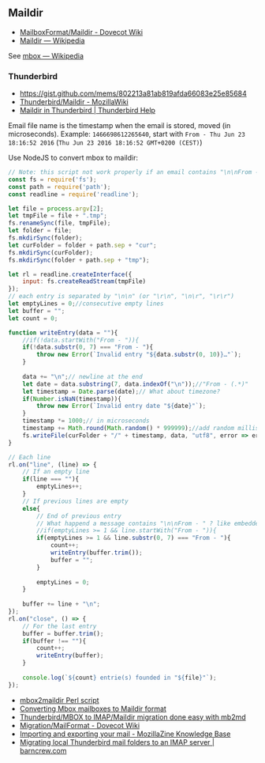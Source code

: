 ## Maildir

- [MailboxFormat/Maildir - Dovecot Wiki](http://wiki2.dovecot.org/MailboxFormat/Maildir)
- [Maildir — Wikipedia](https://en.wikipedia.org/wiki/Maildir)

See [mbox — Wikipedia](https://en.wikipedia.org/wiki/Mbox)

### Thunderbird

- https://gist.github.com/mems/802213a81ab819afda66083e25e85684
- [Thunderbird/Maildir - MozillaWiki](https://wiki.mozilla.org/Thunderbird/Maildir)
- [Maildir in Thunderbird | Thunderbird Help](https://support.mozilla.org/en-US/kb/maildir-thunderbird)

Email file name is the timestamp when the email is stored, moved (in microseconds). Example: `1466698612265640`, start with `From - Thu Jun 23 18:16:52 2016` (`Thu Jun 23 2016 18:16:52 GMT+0200 (CEST)`) 

Use NodeJS to convert mbox to maildir:

```js
// Note: this script not work properly if an email contains "\n\nFrom - "
const fs = require('fs');
const path = require('path');
const readline = require('readline');

let file = process.argv[2];
let tmpFile = file + ".tmp";
fs.renameSync(file, tmpFile);
let folder = file;
fs.mkdirSync(folder);
let curFolder = folder + path.sep + "cur";
fs.mkdirSync(curFolder);
fs.mkdirSync(folder + path.sep + "tmp");

let rl = readline.createInterface({
	input: fs.createReadStream(tmpFile)
});
// each entry is separated by "\n\n" (or "\r\n", "\n\r", "\r\r")
let emptyLines = 0;//consecutive empty lines
let buffer = "";
let count = 0;

function writeEntry(data = ""){
	//if(!data.startWith("From - ")){
	if(!data.substr(0, 7) === "From - "){
		throw new Error(`Invalid entry "${data.substr(0, 10)}…"`);
	}
	
	data += "\n";// newline at the end
	let date = data.substring(7, data.indexOf("\n"));//"From - (.*)"
	let timestamp = Date.parse(date);// What about timezone?
	if(Number.isNaN(timestamp)){
		throw new Error(`Invalid entry date "${date}"`);
	}
	timestamp *= 1000;// in microseconds
	timestamp += Math.round(Math.random() * 999999);//add random milliseconds + microseconds
	fs.writeFile(curFolder + "/" + timestamp, data, "utf8", error => error && console.warn(error));
}

// Each line
rl.on("line", (line) => {
	// If an empty line
	if(line === ""){
		emptyLines++;
	}
	// If previous lines are empty
	else{
		// End of previous entry
		// What happend a message contains "\n\nFrom - " ? like embedded emails
		//if(emptyLines >= 1 && line.startWith("From - ")){
		if(emptyLines >= 1 && line.substr(0, 7) === "From - "){
			count++;
			writeEntry(buffer.trim());
			buffer = "";
		}
	
		emptyLines = 0;
	}
	
	buffer += line + "\n";
});
rl.on("close", () => {
	// For the last entry
	buffer = buffer.trim();
	if(buffer !== ""){
		count++;
		writeEntry(buffer);
	}
	
	console.log(`${count} entrie(s) founded in "${file}"`);
});
```

- [mbox2maildir Perl script](https://web.archive.org/web/20200429091017/http://untroubled.org/mbox2maildir)
- [Converting Mbox mailboxes to Maildir format](https://web.archive.org/web/20200611095205/http://batleth.sapienti-sat.org/projects/mb2md/)
- [Thunderbird/MBOX to IMAP/Maildir migration done easy with mb2md](http://realtechtalk.com/thunderbirdmbox_to_imapmaildir_migration_done_easy_with_mb2md-1134-articles)
- [Migration/MailFormat - Dovecot Wiki](http://wiki2.dovecot.org/Migration/MailFormat)
- [Importing and exporting your mail - MozillaZine Knowledge Base](http://kb.mozillazine.org/Importing_and_exporting_your_mail)
- [Migrating local Thunderbird mail folders to an IMAP server | barncrew.com](http://www.barncrew.com/migrating-local-thunderbird-mail-folders-to-an-imap-server/)
